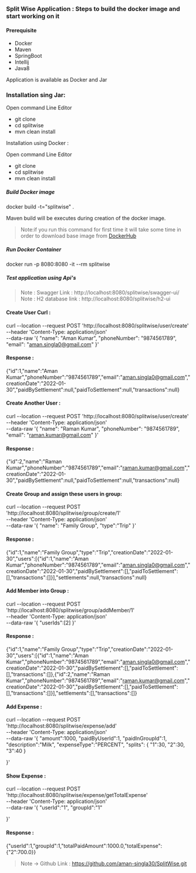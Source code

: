 ### Split Wise Application : Steps to build the docker image and start working on it

#### Prerequisite
- Docker
- Maven
- SpringBoot
- Intellij
- Java8

Application is available as Docker and Jar
### Installation sing Jar:
Open command Line Editor
- git clone 
- cd splitwise
- mvn clean install

Installation using Docker :

Open command Line Editor
- git clone
- cd splitwise
- mvn clean install

##### Build Docker image
docker build -t="splitwise" .

Maven build will be executes during creation of the docker image.

>Note:if you run this command for first time it will take some time in order to download base image from [DockerHub](https://hub.docker.com/)

##### Run Docker Container

docker run -p 8080:8080 -it --rm splitwise

##### Test application using Api's
>Note : Swagger Link : http://localhost:8080/splitwise/swagger-ui/
> Note : H2 database link : http://localhost:8080/splitwise/h2-ui
#### Create User Curl :
curl --location --request POST 'http://localhost:8080/splitwise/user/create' \
--header 'Content-Type: application/json' \
--data-raw '{
"name": "Aman Kumar",
"phoneNumber": "9874561789",
"email": "aman.singla0@gmail.com"
}'

#### Response :
{"id":1,"name":"Aman Kumar","phoneNumber":"9874561789","email":"aman.singla0@gmail.com","creationDate":"2022-01-30","paidBySettlement":null,"paidToSettlement":null,"transactions":null}


#### Create Another User :
curl --location --request POST 'http://localhost:8080/splitwise/user/create' \
--header 'Content-Type: application/json' \
--data-raw '{
"name": "Raman Kumar",
"phoneNumber": "9874561789",
"email": "raman.kumar@gmail.com"
}'

#### Response :
{"id":2,"name":"Raman Kumar","phoneNumber":"9874561789","email":"raman.kumar@gmail.com","creationDate":"2022-01-30","paidBySettlement":null,"paidToSettlement":null,"transactions":null}

#### Create Group and assign these users in group:
curl --location --request POST 'http://localhost:8080/splitwise/group/create/1' \
--header 'Content-Type: application/json' \
--data-raw '{
"name": "Family Group",
"type":"Trip"
}'

#### Response :
{"id":1,"name":"Family Group","type":"Trip","creationDate":"2022-01-30","users":[{"id":1,"name":"Aman Kumar","phoneNumber":"9874561789","email":"aman.singla0@gmail.com","creationDate":"2022-01-30","paidBySettlement":[],"paidToSettlement":[],"transactions":[]}],"settlements":null,"transactions":null}

#### Add Member into Group :
curl --location --request POST 'http://localhost:8080/splitwise/group/addMember/1' \
--header 'Content-Type: application/json' \
--data-raw '{
"userIds":[2]
}'

#### Response :
{"id":1,"name":"Family Group","type":"Trip","creationDate":"2022-01-30","users":[{"id":1,"name":"Aman Kumar","phoneNumber":"9874561789","email":"aman.singla0@gmail.com","creationDate":"2022-01-30","paidBySettlement":[],"paidToSettlement":[],"transactions":[]},{"id":2,"name":"Raman Kumar","phoneNumber":"9874561789","email":"raman.kumar@gmail.com","creationDate":"2022-01-30","paidBySettlement":[],"paidToSettlement":[],"transactions":[]}],"settlements":[],"transactions":[]}

#### Add Expense :
curl --location --request POST 'http://localhost:8080/splitwise/expense/add' \
--header 'Content-Type: application/json' \
--data-raw '{
"amount":1000,
"paidByUserId":1,
"paidInGroupId":1,
"description":"Milk",
"expenseType":"PERCENT",
"splits": {
"1":30,
"2":30,
"3":40
}

}'

#### Show Expense :
curl --location --request POST 'http://localhost:8080/splitwise/expense/getTotalExpense' \
--header 'Content-Type: application/json' \
--data-raw '{
"userId":"1",
"groupId":"1"

}'

#### Response :
{"userId":1,"groupId":1,"totalPaidAmount":1000.0,"totalExpense":{"2":700.0}}



>Note -> Github Link : https://github.com/aman-singla30/SplitWise.git


